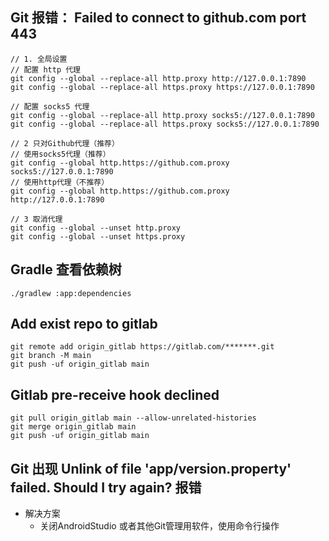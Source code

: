 ## Git 报错： Failed to connect to github.com port 443

```shell
// 1. 全局设置
// 配置 http 代理
git config --global --replace-all http.proxy http://127.0.0.1:7890
git config --global --replace-all https.proxy https://127.0.0.1:7890

// 配置 socks5 代理
git config --global --replace-all http.proxy socks5://127.0.0.1:7890
git config --global --replace-all https.proxy socks5://127.0.0.1:7890

// 2 只对Github代理（推荐）
// 使用socks5代理（推荐）
git config --global http.https://github.com.proxy socks5://127.0.0.1:7890
// 使用http代理（不推荐）
git config --global http.https://github.com.proxy http://127.0.0.1:7890

// 3 取消代理
git config --global --unset http.proxy 
git config --global --unset https.proxy
```

## Gradle 查看依赖树

```shell
./gradlew :app:dependencies
```

## Add exist repo to gitlab

```shell
git remote add origin_gitlab https://gitlab.com/*******.git
git branch -M main
git push -uf origin_gitlab main
```

## Gitlab pre-receive hook declined

```shell
git pull origin_gitlab main --allow-unrelated-histories
git merge origin_gitlab main
git push -uf origin_gitlab main
```

## Git 出现 Unlink of file 'app/version.property' failed. Should I try again? 报错
+ 解决方案
    + 关闭AndroidStudio 或者其他Git管理用软件，使用命令行操作